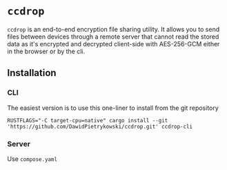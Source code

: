 # `ccdrop`

`ccdrop` is an end-to-end encryption file sharing utility. It allows you to send files between devices through a remote server that cannot read the stored data as it's encrypted and decrypted client-side with AES-256-GCM either in the browser or by the cli.

## Installation

### CLI
The easiest version is to use this one-liner to install from the git repository
```
RUSTFLAGS="-C target-cpu=native" cargo install --git 'https://github.com/DawidPietrykowski/ccdrop.git' ccdrop-cli
```

### Server
Use `compose.yaml`
